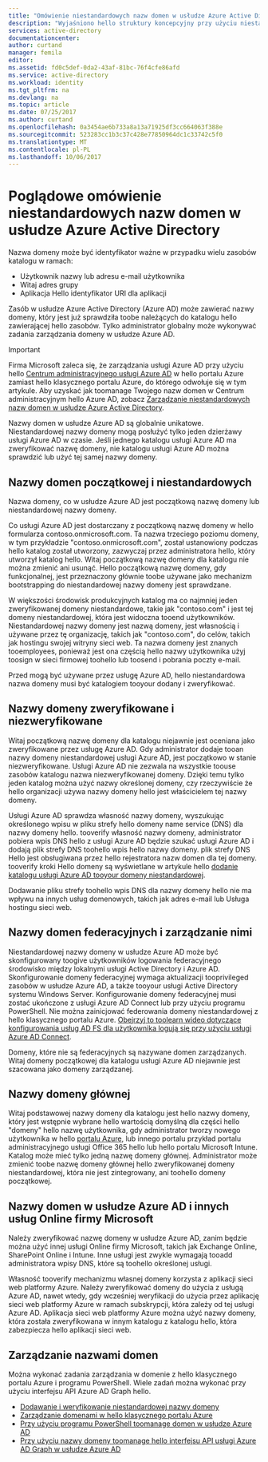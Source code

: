 ```yaml
---
title: "Omówienie niestandardowych nazw domen w usłudze Azure Active Directory aaaConceptual | Dokumentacja firmy Microsoft"
description: "Wyjaśniono hello struktury koncepcyjny przy użyciu niestandardowych nazw domen w usłudze Azure Active directory, w tym federacyjnych dla rejestracji jednokrotnej"
services: active-directory
documentationcenter: 
author: curtand
manager: femila
editor: 
ms.assetid: fd0c5def-0da2-43af-81bc-76f4cfe86afd
ms.service: active-directory
ms.workload: identity
ms.tgt_pltfrm: na
ms.devlang: na
ms.topic: article
ms.date: 07/25/2017
ms.author: curtand
ms.openlocfilehash: 0a3454ae6b733a8a13a71925df3cc664063f388e
ms.sourcegitcommit: 523283cc1b3c37c428e77850964dc1c33742c5f0
ms.translationtype: MT
ms.contentlocale: pl-PL
ms.lasthandoff: 10/06/2017
---
```

# <a name="conceptual-overview-of-custom-domain-names-in-azure-active-directory"></a>Poglądowe omówienie niestandardowych nazw domen w usłudze Azure Active Directory
Nazwa domeny może być identyfikator ważne w przypadku wielu zasobów katalogu w ramach:

* Użytkownik nazwy lub adresu e-mail użytkownika
* Witaj adres grupy
* Aplikacja Hello identyfikator URI dla aplikacji

Zasób w usłudze Azure Active Directory (Azure AD) może zawierać nazwy domeny, który jest już sprawdziła toobe należących do katalogu hello zawierającej hello zasobów. Tylko administrator globalny może wykonywać zadania zarządzania domeny w usłudze Azure AD.

> [!IMPORTANT]
> Firma Microsoft zaleca się, że zarządzania usługi Azure AD przy użyciu hello [Centrum administracyjnego usługi Azure AD](https://aad.portal.azure.com) w hello portalu Azure zamiast hello klasycznego portalu Azure, do którego odwołuje się w tym artykule. Aby uzyskać jak toomanage Twojego nazw domen w Centrum administracyjnym hello Azure AD, zobacz [Zarządzanie niestandardowych nazw domen w usłudze Azure Active Directory](active-directory-domains-manage-azure-portal.md).

Nazwy domen w usłudze Azure AD są globalnie unikatowe. Niestandardowej nazwy domeny mogą posłużyć tylko jeden dzierżawy usługi Azure AD w czasie. Jeśli jednego katalogu usługi Azure AD ma zweryfikować nazwę domeny, nie katalogu usługi Azure AD można sprawdzić lub użyć tej samej nazwy domeny.

## <a name="initial-and-custom-domain-names"></a>Nazwy domen początkowej i niestandardowych
Nazwa domeny, co w usłudze Azure AD jest początkową nazwę domeny lub niestandardowej nazwy domeny.

Co usługi Azure AD jest dostarczany z początkową nazwę domeny w hello formularza contoso.onmicrosoft.com. Ta nazwa trzeciego poziomu domeny, w tym przykładzie "contoso.onmicrosoft.com", został ustanowiony podczas hello katalog został utworzony, zazwyczaj przez administratora hello, który utworzył katalog hello. Witaj początkową nazwę domeny dla katalogu nie można zmienić ani usunąć. Hello początkową nazwę domeny, gdy funkcjonalnej, jest przeznaczony głównie toobe używane jako mechanizm bootstrapping do niestandardowej nazwy domeny jest sprawdzane.

W większości środowisk produkcyjnych katalog ma co najmniej jeden zweryfikowanej domeny niestandardowe, takie jak "contoso.com" i jest tej domeny niestandardowej, która jest widoczna tooend użytkowników. Niestandardowej nazwy domeny jest nazwą domeny, jest własnością i używane przez tę organizację, takich jak "contoso.com", do celów, takich jak hostingu swojej witryny sieci web. Ta nazwa domeny jest znanych tooemployees, ponieważ jest ona częścią hello nazwy użytkownika użyj toosign w sieci firmowej toohello lub toosend i pobrania poczty e-mail.

Przed mogą być używane przez usługę Azure AD, hello niestandardowa nazwa domeny musi być katalogiem tooyour dodany i zweryfikować.

## <a name="verified-and-unverified-domain-names"></a>Nazwy domeny zweryfikowane i niezweryfikowane
Witaj początkową nazwę domeny dla katalogu niejawnie jest oceniana jako zweryfikowane przez usługę Azure AD. Gdy administrator dodaje tooan nazwy domeny niestandardowej usługi Azure AD, jest początkowo w stanie niezweryfikowane. Usługi Azure AD nie zezwala na wszystkie toouse zasobów katalogu nazwa niezweryfikowanej domeny. Dzięki temu tylko jeden katalog można użyć nazwy określonej domeny, czy rzeczywiście że hello organizacji używa nazwy domeny hello jest właścicielem tej nazwy domeny.

Usługi Azure AD sprawdza własność nazwy domeny, wyszukując określonego wpisu w pliku strefy hello domeny name service (DNS) dla nazwy domeny hello. tooverify własność nazwy domeny, administrator pobiera wpis DNS hello z usługi Azure AD będzie szukać usługi Azure AD i dodają plik strefy DNS toohello wpis hello nazwy domeny. plik strefy DNS Hello jest obsługiwana przez hello rejestratora nazw domen dla tej domeny. tooverify kroki Hello domeny są wyświetlane w artykule hello [dodanie katalogu usługi Azure AD tooyour domeny niestandardowej](active-directory-add-domain.md).

Dodawanie pliku strefy toohello wpis DNS dla nazwy domeny hello nie ma wpływu na innych usług domenowych, takich jak adres e-mail lub Usługa hostingu sieci web.

## <a name="federated-and-managed-domain-names"></a>Nazwy domen federacyjnych i zarządzanie nimi
Niestandardowej nazwy domeny w usłudze Azure AD może być skonfigurowany toogive użytkowników logowania federacyjnego środowisko między lokalnymi usługi Active Directory i Azure AD. Skonfigurowanie domeny federacyjnej wymaga aktualizacji tooprivileged zasobów w usłudze Azure AD, a także tooyour usługi Active Directory systemu Windows Server. Konfigurowanie domeny federacyjnej musi zostać ukończone z usługi Azure AD Connect lub przy użyciu programu PowerShell. Nie można zainicjować federowania domeny niestandardowej z hello klasycznego portalu Azure. [Obejrzyj to toolearn wideo dotyczące konfigurowania usług AD FS dla użytkownika logują się przy użyciu usługi Azure AD Connect](http://channel9.msdn.com/Series/Azure-Active-Directory-Videos-Demos/Configuring-AD-FS-for-user-sign-in-with-Azure-AD-Connect).

Domeny, które nie są federacyjnych są nazywane domen zarządzanych. Witaj domeny początkowej dla katalogu usługi Azure AD niejawnie jest szacowana jako domeny zarządzanej.

## <a name="primary-domain-names"></a>Nazwy domeny głównej
Witaj podstawowej nazwy domeny dla katalogu jest hello nazwy domeny, który jest wstępnie wybrane hello wartością domyślną dla części hello "domeny" hello nazwę użytkownika, gdy administrator tworzy nowego użytkownika w hello [portalu Azure](https://portal.azure.com/), lub innego portalu przykład portalu administracyjnego usługi Office 365 hello lub hello portalu Microsoft Intune. Katalog może mieć tylko jedną nazwę domeny głównej. Administrator może zmienić toobe nazwę domeny głównej hello zweryfikowanej domeny niestandardowej, która nie jest zintegrowany, ani toohello domeny początkowej.

## <a name="domain-names-in-azure-ad-and-other-microsoft-online-services"></a>Nazwy domen w usłudze Azure AD i innych usług Online firmy Microsoft
Należy zweryfikować nazwę domeny w usłudze Azure AD, zanim będzie można użyć innej usługi Online firmy Microsoft, takich jak Exchange Online, SharePoint Online i Intune. Inne usługi jest zwykle wymagają tooadd administratora wpisy DNS, które są toohello określonej usługi.

Własność tooverify mechanizmu własnej domeny korzysta z aplikacji sieci web platformy Azure. Należy zweryfikować domeny do użycia z usługą Azure AD, nawet wtedy, gdy wcześniej weryfikacji do użycia przez aplikację sieci web platformy Azure w ramach subskrypcji, która zależy od tej usługi Azure AD. Aplikacja sieci web platformy Azure można użyć nazwy domeny, która została zweryfikowana w innym katalogu z katalogu hello, która zabezpiecza hello aplikacji sieci web.

## <a name="managing-domain-names"></a>Zarządzanie nazwami domen
Można wykonać zadania zarządzania w domenie z hello klasycznego portalu Azure i programu PowerShell. Wiele zadań można wykonać przy użyciu interfejsu API Azure AD Graph hello.

* [Dodawanie i weryfikowanie niestandardowej nazwy domeny](active-directory-add-domain.md)
* [Zarządzanie domenami w hello klasycznego portalu Azure](active-directory-add-manage-domain-names.md)
* [Przy użyciu programu PowerShell toomanage domen w usłudze Azure AD](https://msdn.microsoft.com/library/azure/e1ef403f-3347-4409-8f46-d72dafa116e0#BKMK_ManageDomains)
* [Przy użyciu nazwy domeny toomanage hello interfejsu API usługi Azure AD Graph w usłudze Azure AD](https://msdn.microsoft.com/Library/Azure/Ad/Graph/api/domains-operations)

